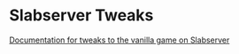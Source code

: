 # Slabserver Tweaks
[Documentation for tweaks to the vanilla game on Slabserver](https://github.com/Slabserver/Slabserver-Tweaks/wiki/All-Slabserver-Season-3-tweaks)
